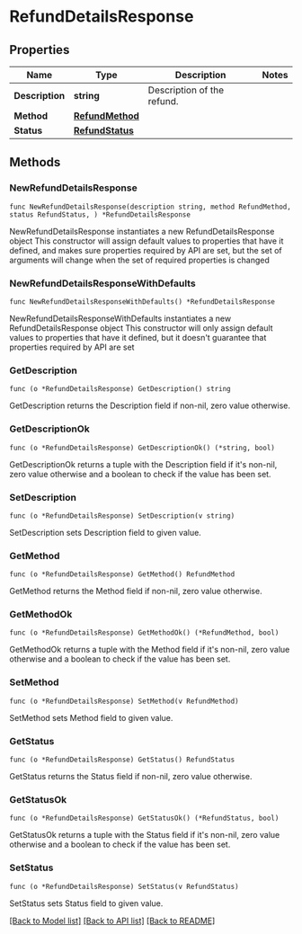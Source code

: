 # RefundDetailsResponse

## Properties

Name | Type | Description | Notes
------------ | ------------- | ------------- | -------------
**Description** | **string** | Description of the refund. | 
**Method** | [**RefundMethod**](RefundMethod.md) |  | 
**Status** | [**RefundStatus**](RefundStatus.md) |  | 

## Methods

### NewRefundDetailsResponse

`func NewRefundDetailsResponse(description string, method RefundMethod, status RefundStatus, ) *RefundDetailsResponse`

NewRefundDetailsResponse instantiates a new RefundDetailsResponse object
This constructor will assign default values to properties that have it defined,
and makes sure properties required by API are set, but the set of arguments
will change when the set of required properties is changed

### NewRefundDetailsResponseWithDefaults

`func NewRefundDetailsResponseWithDefaults() *RefundDetailsResponse`

NewRefundDetailsResponseWithDefaults instantiates a new RefundDetailsResponse object
This constructor will only assign default values to properties that have it defined,
but it doesn't guarantee that properties required by API are set

### GetDescription

`func (o *RefundDetailsResponse) GetDescription() string`

GetDescription returns the Description field if non-nil, zero value otherwise.

### GetDescriptionOk

`func (o *RefundDetailsResponse) GetDescriptionOk() (*string, bool)`

GetDescriptionOk returns a tuple with the Description field if it's non-nil, zero value otherwise
and a boolean to check if the value has been set.

### SetDescription

`func (o *RefundDetailsResponse) SetDescription(v string)`

SetDescription sets Description field to given value.


### GetMethod

`func (o *RefundDetailsResponse) GetMethod() RefundMethod`

GetMethod returns the Method field if non-nil, zero value otherwise.

### GetMethodOk

`func (o *RefundDetailsResponse) GetMethodOk() (*RefundMethod, bool)`

GetMethodOk returns a tuple with the Method field if it's non-nil, zero value otherwise
and a boolean to check if the value has been set.

### SetMethod

`func (o *RefundDetailsResponse) SetMethod(v RefundMethod)`

SetMethod sets Method field to given value.


### GetStatus

`func (o *RefundDetailsResponse) GetStatus() RefundStatus`

GetStatus returns the Status field if non-nil, zero value otherwise.

### GetStatusOk

`func (o *RefundDetailsResponse) GetStatusOk() (*RefundStatus, bool)`

GetStatusOk returns a tuple with the Status field if it's non-nil, zero value otherwise
and a boolean to check if the value has been set.

### SetStatus

`func (o *RefundDetailsResponse) SetStatus(v RefundStatus)`

SetStatus sets Status field to given value.



[[Back to Model list]](../README.md#documentation-for-models) [[Back to API list]](../README.md#documentation-for-api-endpoints) [[Back to README]](../README.md)


